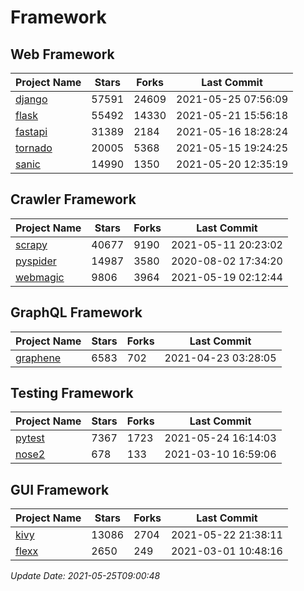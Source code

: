 # Framework

## Web Framework
| Project Name | Stars | Forks | Last Commit |
| ------------ | ----- | ----- | ----------- |
| [django](https://github.com/django/django) | 57591 | 24609 | 2021-05-25 07:56:09 |
| [flask](https://github.com/pallets/flask) | 55492 | 14330 | 2021-05-21 15:56:18 |
| [fastapi](https://github.com/tiangolo/fastapi) | 31389 | 2184 | 2021-05-16 18:28:24 |
| [tornado](https://github.com/tornadoweb/tornado) | 20005 | 5368 | 2021-05-15 19:24:25 |
| [sanic](https://github.com/sanic-org/sanic) | 14990 | 1350 | 2021-05-20 12:35:19 |

## Crawler Framework
| Project Name | Stars | Forks | Last Commit |
| ------------ | ----- | ----- | ----------- |
| [scrapy](https://github.com/scrapy/scrapy) | 40677 | 9190 | 2021-05-11 20:23:02 |
| [pyspider](https://github.com/binux/pyspider) | 14987 | 3580 | 2020-08-02 17:34:20 |
| [webmagic](https://github.com/code4craft/webmagic) | 9806 | 3964 | 2021-05-19 02:12:44 |

## GraphQL Framework
| Project Name | Stars | Forks | Last Commit |
| ------------ | ----- | ----- | ----------- |
| [graphene](https://github.com/graphql-python/graphene) | 6583 | 702 | 2021-04-23 03:28:05 |

## Testing Framework
| Project Name | Stars | Forks | Last Commit |
| ------------ | ----- | ----- | ----------- |
| [pytest](https://github.com/pytest-dev/pytest) | 7367 | 1723 | 2021-05-24 16:14:03 |
| [nose2](https://github.com/nose-devs/nose2) | 678 | 133 | 2021-03-10 16:59:06 |

## GUI Framework
| Project Name | Stars | Forks | Last Commit |
| ------------ | ----- | ----- | ----------- |
| [kivy](https://github.com/kivy/kivy) | 13086 | 2704 | 2021-05-22 21:38:11 |
| [flexx](https://github.com/flexxui/flexx) | 2650 | 249 | 2021-03-01 10:48:16 |

*Update Date: 2021-05-25T09:00:48*